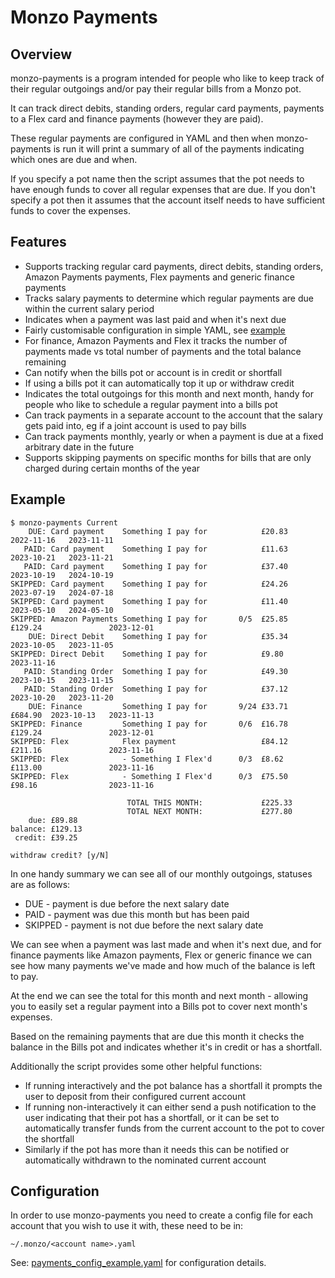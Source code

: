 # Monzo Payments

## Overview

monzo-payments is a program intended for people who like to keep track of their
regular outgoings and/or pay their regular bills from a Monzo pot.

It can track direct debits, standing orders, regular card payments, payments to
a Flex card and finance payments (however they are paid).

These regular payments are configured in YAML and then when monzo-payments is
run it will print a summary of all of the payments indicating which ones are due
and when.

If you specify a pot name then the script assumes that the pot needs to have
enough funds to cover all regular expenses that are due. If you don't specify a
pot then it assumes that the account itself needs to have sufficient funds to
cover the expenses.

## Features

 - Supports tracking regular card payments, direct debits, standing orders,
   Amazon Payments payments, Flex payments and generic finance payments
 - Tracks salary payments to determine which regular payments are due within
   the current salary period
 - Indicates when a payment was last paid and when it's next due
 - Fairly customisable configuration in simple YAML, see [example](https://github.com/m4rkw/monzo-utils/blob/master/docs/payments_config_example.yaml)
 - For finance, Amazon Payments and Flex it tracks the number of payments made vs
   total number of payments and the total balance remaining
 - Can notify when the bills pot or account is in credit or shortfall
 - If using a bills pot it can automatically top it up or withdraw credit
 - Indicates the total outgoings for this month and next month, handy for people
   who like to schedule a regular payment into a bills pot
 - Can track payments in a separate account to the account that the salary gets
   paid into, eg if a joint account is used to pay bills
 - Can track payments monthly, yearly or when a payment is due at a fixed
   arbitrary date in the future
 - Supports skipping payments on specific months for bills that are only charged
   during certain months of the year

## Example

````
$ monzo-payments Current
    DUE: Card payment    Something I pay for            £20.83            2022-11-16   2023-11-11
   PAID: Card payment    Something I pay for            £11.63            2023-10-21   2023-11-21
   PAID: Card payment    Something I pay for            £37.40            2023-10-19   2024-10-19
SKIPPED: Card payment    Something I pay for            £24.26            2023-07-19   2024-07-18
SKIPPED: Card payment    Something I pay for            £11.40            2023-05-10   2024-05-10
SKIPPED: Amazon Payments Something I pay for       0/5  £25.85   £129.24               2023-12-01
    DUE: Direct Debit    Something I pay for            £35.34            2023-10-05   2023-11-05
SKIPPED: Direct Debit    Something I pay for            £9.80                          2023-11-16
   PAID: Standing Order  Something I pay for            £49.30            2023-10-15   2023-11-15
   PAID: Standing Order  Something I pay for            £37.12            2023-10-20   2023-11-20
    DUE: Finance         Something I pay for       9/24 £33.71   £684.90  2023-10-13   2023-11-13
SKIPPED: Finance         Something I pay for       0/6  £16.78   £129.24               2023-12-01
SKIPPED: Flex            Flex payment                   £84.12   £211.16               2023-11-16
SKIPPED: Flex            - Something I Flex'd      0/3  £8.62    £113.00               2023-11-16
SKIPPED: Flex            - Something I Flex'd      0/3  £75.50   £98.16                2023-11-16

                          TOTAL THIS MONTH:             £225.33
                          TOTAL NEXT MONTH:             £277.80
    due: £89.88
balance: £129.13
 credit: £39.25

withdraw credit? [y/N]
````

In one handy summary we can see all of our monthly outgoings, statuses are as
follows:

- DUE - payment is due before the next salary date
- PAID - payment was due this month but has been paid
- SKIPPED - payment is not due before the next salary date

We can see when a payment was last made and when it's next due, and for finance
payments like Amazon payments, Flex or generic finance we can see how many
payments we've made and how much of the balance is left to pay.

At the end we can see the total for this month and next month - allowing you to
easily set a regular payment into a Bills pot to cover next month's expenses.

Based on the remaining payments that are due this month it checks the balance in
the Bills pot and indicates whether it's in credit or has a shortfall.

Additionally the script provides some other helpful functions:

- If running interactively and the pot balance has a shortfall it prompts the
  user to deposit from their configured current account
- If running non-interactively it can either send a push notification to the
  user indicating that their pot has a shortfall, or it can be set to
  automatically transfer funds from the current account to the pot to cover the
  shortfall
- Similarly if the pot has more than it needs this can be notified or
  automatically withdrawn to the nominated current account

## Configuration

In order to use monzo-payments you need to create a config file for each account
that you wish to use it with, these need to be in:

````
~/.monzo/<account name>.yaml
````

See: [payments\_config\_example.yaml](https://github.com/m4rkw/monzo-utils/blob/master/docs/payments_config_example.yaml) for configuration details.
